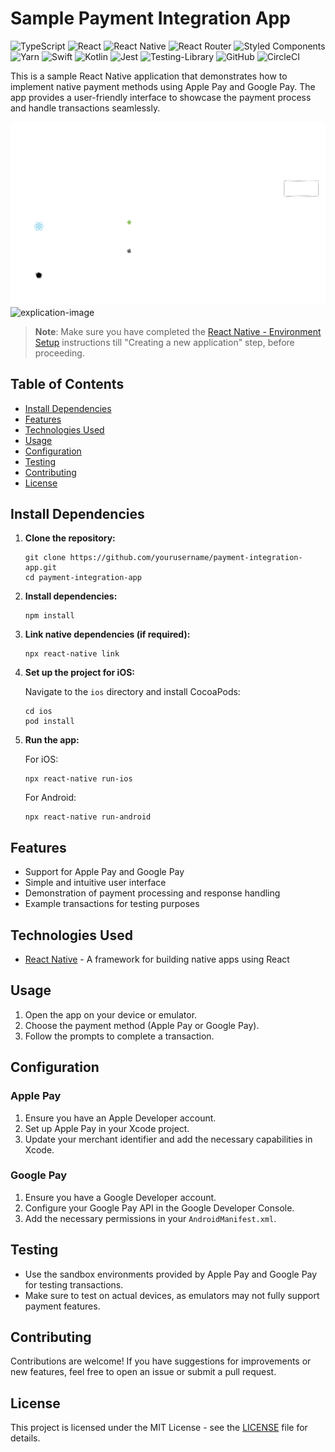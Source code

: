 
# Sample Payment Integration App

![TypeScript](https://img.shields.io/badge/typescript-%23007ACC.svg?style=for-the-badge&logo=typescript&logoColor=white)
![React](https://img.shields.io/badge/react-%2320232a.svg?style=for-the-badge&logo=react&logoColor=%2361DAFB)
![React Native](https://img.shields.io/badge/react_native-%2320232a.svg?style=for-the-badge&logo=react&logoColor=%2361DAFB)
![React Router](https://img.shields.io/badge/React_Router-CA4245?style=for-the-badge&logo=react-router&logoColor=white)
![Styled Components](https://img.shields.io/badge/styled--components-DB7093?style=for-the-badge&logo=styled-components&logoColor=white)
![Yarn](https://img.shields.io/badge/yarn-%232C8EBB.svg?style=for-the-badge&logo=yarn&logoColor=white)
![Swift](https://img.shields.io/badge/swift-F54A2A?style=for-the-badge&logo=swift&logoColor=white)
![Kotlin](https://img.shields.io/badge/kotlin-%237F52FF.svg?style=for-the-badge&logo=kotlin&logoColor=white)
![Jest](https://img.shields.io/badge/-jest-%23C21325?style=for-the-badge&logo=jest&logoColor=white)
![Testing-Library](https://img.shields.io/badge/-TestingLibrary-%23E33332?style=for-the-badge&logo=testing-library&logoColor=white)
![GitHub](https://img.shields.io/badge/github-%23121011.svg?style=for-the-badge&logo=github&logoColor=white)
![CircleCI](https://img.shields.io/badge/circle%20ci-%23161616.svg?style=for-the-badge&logo=circleci&logoColor=white)

This is a sample React Native application that demonstrates how to implement native payment methods using Apple Pay and Google Pay. The app provides a user-friendly interface to showcase the payment process and handle transactions seamlessly.

![explication-image](Payment-Sample.dark.png#gh-dark-mode-only)
![explication-image](Payment-Sample.light#gh-light-mode-only)

>**Note**: Make sure you have completed the [React Native - Environment Setup](https://reactnative.dev/docs/environment-setup) instructions till "Creating a new application" step, before proceeding.

## Table of Contents

- [Install Dependencies](#install-dependencies)
- [Features](#features)
- [Technologies Used](#technologies-used)
- [Usage](#usage)
- [Configuration](#configuration)
- [Testing](#testing)
- [Contributing](#contributing)
- [License](#license)

## Install Dependencies

1. **Clone the repository:**

   ```
   git clone https://github.com/yourusername/payment-integration-app.git
   cd payment-integration-app
   ```

2. **Install dependencies:**

   ```
   npm install
   ```

3. **Link native dependencies (if required):**

   ```
   npx react-native link
   ```

4. **Set up the project for iOS:**

   Navigate to the `ios` directory and install CocoaPods:

   ```
   cd ios
   pod install
   ```

5. **Run the app:**

   For iOS:

   ```
   npx react-native run-ios
   ```

   For Android:

   ```
   npx react-native run-android
   ```

## Features

- Support for Apple Pay and Google Pay
- Simple and intuitive user interface
- Demonstration of payment processing and response handling
- Example transactions for testing purposes

## Technologies Used

- [React Native](https://reactnative.dev/) - A framework for building native apps using React

## Usage

1. Open the app on your device or emulator.
2. Choose the payment method (Apple Pay or Google Pay).
3. Follow the prompts to complete a transaction.

## Configuration

### Apple Pay

1. Ensure you have an Apple Developer account.
2. Set up Apple Pay in your Xcode project.
3. Update your merchant identifier and add the necessary capabilities in Xcode.

### Google Pay

1. Ensure you have a Google Developer account.
2. Configure your Google Pay API in the Google Developer Console.
3. Add the necessary permissions in your `AndroidManifest.xml`.

## Testing

- Use the sandbox environments provided by Apple Pay and Google Pay for testing transactions.
- Make sure to test on actual devices, as emulators may not fully support payment features.

## Contributing

Contributions are welcome! If you have suggestions for improvements or new features, feel free to open an issue or submit a pull request.

## License

This project is licensed under the MIT License - see the [LICENSE](LICENSE) file for details.